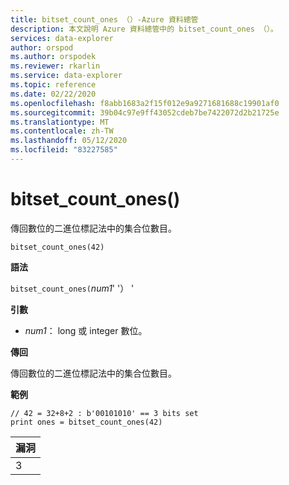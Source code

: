 ```yaml
---
title: bitset_count_ones （）-Azure 資料總管
description: 本文說明 Azure 資料總管中的 bitset_count_ones （）。
services: data-explorer
author: orspod
ms.author: orspodek
ms.reviewer: rkarlin
ms.service: data-explorer
ms.topic: reference
ms.date: 02/22/2020
ms.openlocfilehash: f8abb1683a2f15f012e9a9271681688c19901af0
ms.sourcegitcommit: 39b04c97e9ff43052cdeb7be7422072d2b21725e
ms.translationtype: MT
ms.contentlocale: zh-TW
ms.lasthandoff: 05/12/2020
ms.locfileid: "83227585"
---
```

# <a name="bitset_count_ones"></a>bitset_count_ones()

傳回數位的二進位標記法中的集合位數目。

```kusto
bitset_count_ones(42)
```

**語法**

`bitset_count_ones(`*num1*' '） '

**引數**

* *num1*： long 或 integer 數位。

**傳回**

傳回數位的二進位標記法中的集合位數目。

**範例**

<!-- csl: https://help.kusto.windows.net/Samples -->
```kusto
// 42 = 32+8+2 : b'00101010' == 3 bits set
print ones = bitset_count_ones(42) 
```

|漏洞|
|---|
|3|
